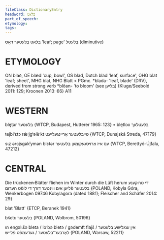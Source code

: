 ```yaml
---
fileClass: DictionaryEntry
headword: בלאַט
part_of_speech: 
etymology: 
tags: 
---
```

בלאַט
בלעטער
דאָס
'leaf; page'
בלעטל
(diminutive)

ETYMOLOGY
===========
ON blað, OE blæd 'cup, bowl', OS blad, Dutch blad 'leaf, surface', OHG blat 'leaf; sheet', MHG blat, NHG Blatt < PGmc. *blada- 'leaf, blade' (DRV), derived from strong verb *blōan- 'to bloom' (see בליִען)
{Kluge/Seebold 2011: 129; Kroonen 2013: 66}
A11

WESTERN
========

blęṭər בלעטער {WTCP, Budapest, Hutterer 1965: 123}
	•	blętlɒx בלעטלעך

tejblʲɛtɔ rǽˑjgʲəlèˑkt טייבלעטער אַרײַנגעלייגט {WTCP, Dunajská Streda, 47179}

sɩz ərɔjsgəkʲymən blɛtər עס איז אַרויסגעקומען בלעטער {WTCP, Berettyó-Újfalu, 47212}

CENTRAL
========

Die trückenen̶ Blätter fliehen im Winter durch die Lüft herum די טרוקענע בלעטער פֿליִען אים ווינטער דורך די לופֿט הערום {POLAND, Kobyla Góra, Wenkerbogen 09746 Kobylagora (dated 1881); Fleischer and Schäfer 2014: 29}

blat 'Blatt' {ETCP, Beranek 1941}

bʎɛtɛ בלעטער {POLAND, Wolbrom, 50196}

ɩn engəlɩšə bleta / loˑbə bletə / gədemft flajš אין ענגלישע בלעטער / לאָרבער־בלעטער / געדעמפֿט פֿלייש {POLAND, Warsaw, 52211}